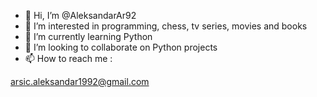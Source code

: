 - 👋 Hi, I’m @AleksandarAr92
- 👀 I’m interested in programming, chess, tv series, movies and books
- 🌱 I’m currently learning Python
- 💞️ I’m looking to collaborate on Python projects
- 📫 How to reach me :

arsic.aleksandar1992@gmail.com

<!---
AleksandarAr92/AleksandarAr92 is a ✨ special ✨ repository because its `README.md` (this file) appears on your GitHub profile.
You can click the Preview link to take a look at your changes.
--->
